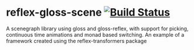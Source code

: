 reflex-gloss-scene [![Build Status](https://secure.travis-ci.org/Saulzar/reflex-gloss-scene.png?branch=master)](http://travis-ci.org/Saulzar/reflex-gloss-scene)
====================


A scenegraph library using gloss and gloss-reflex, with support for picking, 
continuous time animations and monad based switching. An example of a framework 
created using the reflex-transformers package